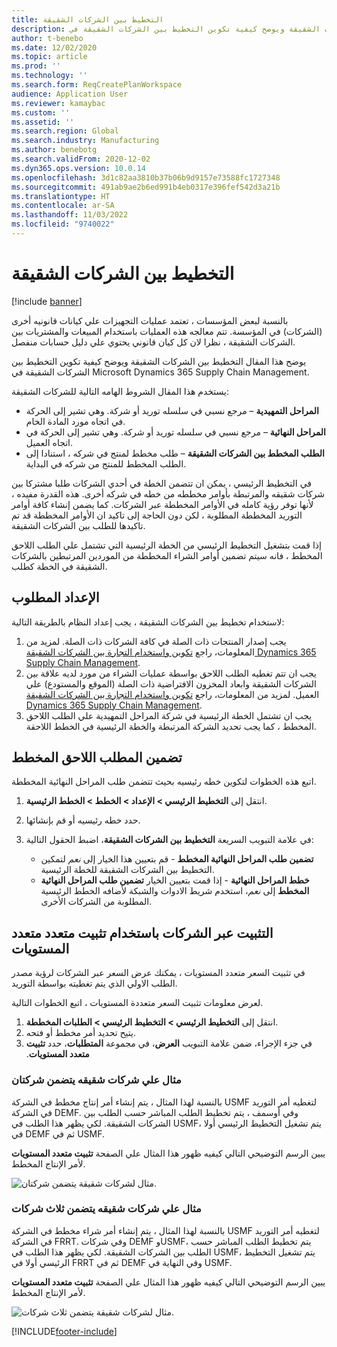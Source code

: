 ```yaml
---
title: التخطيط بين الشركات الشقيقة
description: يوضح هذا المقال التخطيط بين الشركات الشقيقة ويوضح كيفية تكوين التخطيط بين الشركات الشقيقة في Microsoft Dynamics 365 Supply Chain Management.
author: t-benebo
ms.date: 12/02/2020
ms.topic: article
ms.prod: ''
ms.technology: ''
ms.search.form: ReqCreatePlanWorkspace
audience: Application User
ms.reviewer: kamaybac
ms.custom: ''
ms.assetid: ''
ms.search.region: Global
ms.search.industry: Manufacturing
ms.author: benebotg
ms.search.validFrom: 2020-12-02
ms.dyn365.ops.version: 10.0.14
ms.openlocfilehash: 3d1c82aa3810b37b06b9d9157e73588fc1727348
ms.sourcegitcommit: 491ab9ae2b6ed991b4eb0317e396fef542d3a21b
ms.translationtype: HT
ms.contentlocale: ar-SA
ms.lasthandoff: 11/03/2022
ms.locfileid: "9740022"
---
```

# <a name="intercompany-planning"></a>التخطيط بين الشركات الشقيقة

[!include [banner](../../includes/banner.md)]

بالنسبة لبعض المؤسسات ، تعتمد عمليات التجهيزات علي كيانات قانونيه أخرى (الشركات) في المؤسسة. تتم معالجه هذه العمليات باستخدام المبيعات والمشتريات بين الشركات الشقيقة ، نظرا لان كل كيان قانوني يحتوي علي دليل حسابات منفصل.

يوضح هذا المقال التخطيط بين الشركات الشقيقة ويوضح كيفية تكوين التخطيط بين الشركات الشقيقة في Microsoft Dynamics 365 Supply Chain Management.

يستخدم هذا المقال الشروط الهامه التالية للشركات الشقيقة:

- **المراحل التمهيدية** – مرجع نسبي في سلسله توريد أو شركة. وهي تشير إلى الحركة في اتجاه مورد المادة الخام.
- **المراحل النهائية** – مرجع نسبي في سلسله توريد أو شركة. وهي تشير إلى الحركة في اتجاه العميل.
- **الطلب المخطط بين الشركات الشقيقة** – طلب مخطط لمنتج في شركه ، استنادا إلى الطلب المخطط للمنتج من شركه في البداية.

في التخطيط الرئيسي ، يمكن ان تتضمن الخطة في أحدي الشركات طلبا مشتركا بين شركات شقيقه والمرتبطة بأوامر مخططه من خطه في شركه أخرى. هذه القدرة مفيده ، لأنها توفر رؤية كامله في الأوامر المخططة عبر الشركات. كما يضمن إنشاء كافة أوامر التوريد المخططة المطلوبة ، لكن دون الحاجة إلى تاكيد ان الأوامر المخططة قد تم تاكيدها للطلب بين الشركات الشقيقة.

إذا قمت بتشغيل التخطيط الرئيسي من الخطة الرئيسية التي تشتمل علي الطلب اللاحق المخطط ، فانه سيتم تضمين أوامر الشراء المخططة من الموردين المرتبطين بالشركات الشقيقة في الخطة كطلب.

## <a name="required-setup"></a>الإعداد المطلوب

لاستخدام تخطيط بين الشركات الشقيقة ، يجب إعداد النظام بالطريقة التالية:

1. يجب إصدار المنتجات ذات الصلة في كافة الشركات ذات الصلة. لمزيد من المعلومات، راجع [تكوين واستخدام التجارة بين الشركات الشقيقة Dynamics 365 Supply Chain Management](/training/modules/configure-use-intercompany-trade-dyn365-supply-chain-mgmt/).
1. يجب ان تتم تغطيه الطلب اللاحق بواسطة عمليات الشراء من مورد لديه علاقة بين الشركات الشقيقة وابعاد المخزون الافتراضية ذات الصلة (الموقع والمستودع) علي العميل. لمزيد من المعلومات، راجع [تكوين واستخدام التجارة بين الشركات الشقيقة Dynamics 365 Supply Chain Management](/training/modules/configure-use-intercompany-trade-dyn365-supply-chain-mgmt/).
1. يجب ان تشتمل الخطة الرئيسية في شركة المراحل التمهيدية علي الطلب اللاحق المخطط ، كما يجب تحديد الشركة المرتبطة والخطة الرئيسية في الخطط اللاحقة.

## <a name="include-planned-downstream-demand"></a>تضمين المطلب اللاحق المخطط

اتبع هذه الخطوات لتكوين خطه رئيسيه بحيث تتضمن طلب المراحل النهائية المخططة.

1. انتقل إلى **التخطيط الرئيسي \> الإعداد \> الخطط \> الخطط الرئيسية**.
1. حدد خطه رئيسيه أو قم بإنشائها.
1. في علامة التبويب السريعة **التخطيط بين الشركات الشقيقة**، اضبط الحقول التالية:

    - **تضمين طلب المراحل النهائية المخطط** - قم بتعيين هذا الخيار إلى *نعم* لتمكين التخطيط بين الشركات الشقيقة للخطة الرئيسية.
    - **خطط المراحل النهائية** - إذا قمت بتعيين الخيار **تضمين طلب المراحل النهائية المخطط** إلى *نعم*، استخدم شريط الادوات والشبكة لأضافه الخطط الرئيسية المطلوبة من الشركات الأخرى.

## <a name="peg-across-companies-by-using-multilevel-pegging"></a>التثبيت عبر الشركات باستخدام تثبيت متعدد متعدد المستويات

في تثبيت السعر متعدد المستويات ، يمكنك عرض السعر عبر الشركات لرؤية مصدر الطلب الاولي الذي يتم تغطيته بواسطة التوريد.

لعرض معلومات تثبيت السعر متعددة المستويات ، اتبع الخطوات التالية.

1. انتقل إلى **التخطيط الرئيسي \> التخطيط الرئيسي \> الطلبات المخططة**.
1. يتيح تحديد أمر مخطط أو فتحه.
1. في جزء الإجراء، ضمن علامة التبويب **العرض**، في مجموعة **‏‫المتطلبات**، حدد **تثبيت متعدد المستويات**.

### <a name="intercompany-example-that-involves-two-companies"></a>مثال علي شركات شقيقه يتضمن شركتان

بالنسبة لهذا المثال ، يتم إنشاء أمر إنتاج مخطط في الشركة USMF لتغطيه أمر التوريد في الشركة DEMF. وفي أوسمف ، يتم تخطيط الطلب المباشر حسب الطلب بين الشركات الشقيقة. لكي يظهر هذا الطلب في USMF، يتم تشغيل التخطيط الرئيسي أولا في DEMF ثم في USMF.

يبين الرسم التوضيحي التالي كيفيه ظهور هذا المثال علي الصفحة **تثبيت متعدد المستويات** لأمر الإنتاج المخطط.

![مثال لشركات شقيقة يتضمن شركتان.](media/IntercompanyPlanning1.png)

### <a name="intercompany-example-that-involves-three-companies"></a>مثال علي شركات شقيقه يتضمن ثلاث شركات

بالنسبة لهذا المثال ، يتم إنشاء أمر شراء مخطط في الشركة USMF لتغطيه أمر التوريد في الشركة FRRT. وفي شركات DEMF وUSMF، يتم تخطيط الطلب المباشر حسب الطلب بين الشركات الشقيقة. لكي يظهر هذا الطلب في USMF، يتم تشغيل التخطيط الرئيسي أولا في FRRT ثم في DEMF وفي النهاية في USMF.

يبين الرسم التوضيحي التالي كيفيه ظهور هذا المثال علي الصفحة **تثبيت متعدد المستويات** لأمر الإنتاج المخطط.

![مثال لشركات شقيقة يتضمن ثلاث شركات.](media/IntercompanyPlanning2.png)

[!INCLUDE[footer-include](../../../includes/footer-banner.md)]
